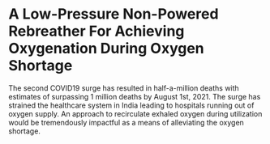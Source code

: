 #    A Low-Pressure Non-Powered Rebreather For Achieving Oxygenation During Oxygen Shortage

The second COVID19  surge has resulted in half-a-million deaths with estimates of surpassing 1 million deaths by August 1st, 2021. The surge has strained the healthcare system in India leading to hospitals running out of oxygen supply. 
An approach to recirculate exhaled oxygen during utilization would be tremendously impactful as a means of alleviating the oxygen shortage.
